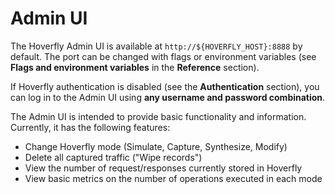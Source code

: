 # Admin UI

The Hoverfly Admin UI is available at `http://${HOVERFLY_HOST}:8888` by default. The port can be changed with flags or environment variables (see **Flags and environment variables** in the **Reference** section).

If Hoverfly authentication is disabled (see the **Authentication** section), you can log in to the Admin UI using **any username and password combination**.

The Admin UI is intended to provide basic functionality and information. Currently, it has the following features:

* Change Hoverfly mode (Simulate, Capture, Synthesize, Modify)
* Delete all captured traffic ("Wipe records")
* View the number of request/responses currently stored in Hoverfly
* View basic metrics on the number of operations executed in each mode

